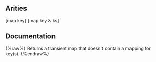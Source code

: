 ## Arities
[map key]
[map key & ks]

## Documentation
{%raw%}
Returns a transient map that doesn't contain a mapping for key(s).
{%endraw%}
